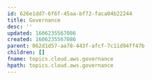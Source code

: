 ```yaml
---
id: 626e1dd7-6f6f-45aa-bf72-faca04b22244
title: Governance
desc: ''
updated: 1606235567086
created: 1606235567086
parent: 862d1d57-aa78-443f-afcf-7c11d94ff47b
children: []
fname: topics.cloud.aws.governance
hpath: topics.cloud.aws.governance
---
```



